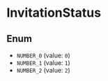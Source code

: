 # InvitationStatus

## Enum

* `NUMBER_0` (value: `0`)
* `NUMBER_1` (value: `1`)
* `NUMBER_2` (value: `2`)

